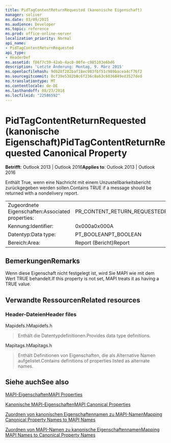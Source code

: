 ```yaml
---
title: PidTagContentReturnRequested (kanonische Eigenschaft)
manager: soliver
ms.date: 03/09/2015
ms.audience: Developer
ms.topic: reference
ms.prod: office-online-server
localization_priority: Normal
api_name:
- PidTagContentReturnRequested
api_type:
- HeaderDef
ms.assetid: f86f7c59-42ab-4ac0-80fe-c985103e6bd6
description: 'Letzte Änderung: Montag, 9. März 2015'
ms.openlocfilehash: 9db28f282baf18ec983f6f51c989bacea4cf76f2
ms.sourcegitcommit: 0cf39e5382b8c6f236c8a63c6036849ed3527ded
ms.translationtype: MT
ms.contentlocale: de-DE
ms.lasthandoff: 08/23/2018
ms.locfileid: "22586592"
---
```

# <a name="pidtagcontentreturnrequested-canonical-property"></a><span data-ttu-id="1c180-103">PidTagContentReturnRequested (kanonische Eigenschaft)</span><span class="sxs-lookup"><span data-stu-id="1c180-103">PidTagContentReturnRequested Canonical Property</span></span>

  
  
<span data-ttu-id="1c180-104">**Betrifft**: Outlook 2013 | Outlook 2016</span><span class="sxs-lookup"><span data-stu-id="1c180-104">**Applies to**: Outlook 2013 | Outlook 2016</span></span> 
  
<span data-ttu-id="1c180-105">Enthält True, wenn eine Nachricht mit einem Unzustellbarkeitsbericht zurückgegeben werden sollen.</span><span class="sxs-lookup"><span data-stu-id="1c180-105">Contains TRUE if a message should be returned with a nondelivery report.</span></span> 
  
|||
|:-----|:-----|
|<span data-ttu-id="1c180-106">Zugeordnete Eigenschaften:</span><span class="sxs-lookup"><span data-stu-id="1c180-106">Associated properties:</span></span>  <br/> |<span data-ttu-id="1c180-107">PR_CONTENT_RETURN_REQUESTED</span><span class="sxs-lookup"><span data-stu-id="1c180-107">PR_CONTENT_RETURN_REQUESTED</span></span>  <br/> |
|<span data-ttu-id="1c180-108">Kennung:</span><span class="sxs-lookup"><span data-stu-id="1c180-108">Identifier:</span></span>  <br/> |<span data-ttu-id="1c180-109">0x000a</span><span class="sxs-lookup"><span data-stu-id="1c180-109">0x000A</span></span>  <br/> |
|<span data-ttu-id="1c180-110">Datentyp:</span><span class="sxs-lookup"><span data-stu-id="1c180-110">Data type:</span></span>  <br/> |<span data-ttu-id="1c180-111">PT_BOOLEAN</span><span class="sxs-lookup"><span data-stu-id="1c180-111">PT_BOOLEAN</span></span>  <br/> |
|<span data-ttu-id="1c180-112">Bereich:</span><span class="sxs-lookup"><span data-stu-id="1c180-112">Area:</span></span>  <br/> |<span data-ttu-id="1c180-113">Report (Bericht)</span><span class="sxs-lookup"><span data-stu-id="1c180-113">Report</span></span>  <br/> |
   
## <a name="remarks"></a><span data-ttu-id="1c180-114">Bemerkungen</span><span class="sxs-lookup"><span data-stu-id="1c180-114">Remarks</span></span>

<span data-ttu-id="1c180-115">Wenn diese Eigenschaft nicht festgelegt ist, wird Sie MAPI wie mit dem Wert TRUE behandelt.</span><span class="sxs-lookup"><span data-stu-id="1c180-115">If this property is not set, MAPI treats it as having a TRUE value.</span></span> 
  
## <a name="related-resources"></a><span data-ttu-id="1c180-116">Verwandte Ressourcen</span><span class="sxs-lookup"><span data-stu-id="1c180-116">Related resources</span></span>

### <a name="header-files"></a><span data-ttu-id="1c180-117">Header-Dateien</span><span class="sxs-lookup"><span data-stu-id="1c180-117">Header files</span></span>

<span data-ttu-id="1c180-118">Mapidefs.h</span><span class="sxs-lookup"><span data-stu-id="1c180-118">Mapidefs.h</span></span>
  
> <span data-ttu-id="1c180-119">Enthält die Datentypdefinitionen.</span><span class="sxs-lookup"><span data-stu-id="1c180-119">Provides data type definitions.</span></span>
    
<span data-ttu-id="1c180-120">Mapitags.h</span><span class="sxs-lookup"><span data-stu-id="1c180-120">Mapitags.h</span></span>
  
> <span data-ttu-id="1c180-121">Enthält Definitionen von Eigenschaften, die als Alternative Namen aufgelistet.</span><span class="sxs-lookup"><span data-stu-id="1c180-121">Contains definitions of properties listed as alternate names.</span></span>
    
## <a name="see-also"></a><span data-ttu-id="1c180-122">Siehe auch</span><span class="sxs-lookup"><span data-stu-id="1c180-122">See also</span></span>



[<span data-ttu-id="1c180-123">MAPI-Eigenschaften</span><span class="sxs-lookup"><span data-stu-id="1c180-123">MAPI Properties</span></span>](mapi-properties.md)
  
[<span data-ttu-id="1c180-124">Kanonische MAPI-Eigenschaften</span><span class="sxs-lookup"><span data-stu-id="1c180-124">MAPI Canonical Properties</span></span>](mapi-canonical-properties.md)
  
[<span data-ttu-id="1c180-125">Zuordnen von kanonischen Eigenschaftennamen zu MAPI-Namen</span><span class="sxs-lookup"><span data-stu-id="1c180-125">Mapping Canonical Property Names to MAPI Names</span></span>](mapping-canonical-property-names-to-mapi-names.md)
  
[<span data-ttu-id="1c180-126">Zuordnen von MAPI-Namen zu kanonische Eigenschaftennamen</span><span class="sxs-lookup"><span data-stu-id="1c180-126">Mapping MAPI Names to Canonical Property Names</span></span>](mapping-mapi-names-to-canonical-property-names.md)

